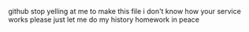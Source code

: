 github stop yelling at me to make this file i don't know how your service works please just let me do my history homework in peace
